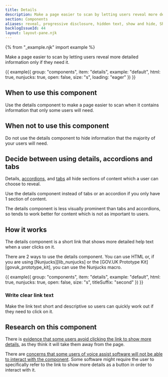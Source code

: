 ```yaml
---
title: Details
description: Make a page easier to scan by letting users reveal more detailed information only if they need it
section: Components
aliases: reveal, progressive disclosure, hidden text, show and hide, ShowyHideyThing
backlogIssueId: 44
layout: layout-pane.njk
---
```


{% from "_example.njk" import example %}

Make a page easier to scan by letting users reveal more detailed information only if they need it.

{{ example({ group: "components", item: "details", example: "default", html: true, nunjucks: true, open: false, size: "s", loading: "eager" }) }}

## When to use this component

Use the details component to make a page easier to scan when it contains information that only some users will need.

## When not to use this component

Do not use the details component to hide information that the majority of your users will need.

## Decide between using details, accordions and tabs

Details, [accordions](/components/accordion/), and [tabs](/components/tabs/) all hide sections of content which a user can choose to reveal.

Use the details component instead of tabs or an accordion if you only have 1 section of content.

The details component is less visually prominent than tabs and accordions, so tends to work better for content which is not as important to users.

## How it works

The details component is a short link that shows more detailed help text when a user clicks on it.

There are 2 ways to use the details component. You can use HTML or, if you are using [Nunjucks][lib_nunjucks] or the [GOV.UK Prototype Kit][govuk_prototype_kit], you can use the Nunjucks macro.

{{ example({ group: "components", item: "details", example: "default", html: true, nunjucks: true, open: false, size: "s", titleSuffix: "second" }) }}

### Write clear link text

Make the link text short and descriptive so users can quickly work out if they need to click on it.

## Research on this component

There is [evidence that some users avoid clicking the link to show more details](https://github.com/alphagov/govuk-design-system-backlog/issues/44#issuecomment-629122091), as they think it will take them away from the page.

There are [concerns that some users of voice assist software will not be able to interact with the component](https://github.com/alphagov/govuk-design-system-backlog/issues/44#issuecomment-628082040). Some software might require the user to specifically refer to the link to show more details as a button in order to interact with it.
